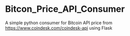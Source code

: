 # Bitcon_Price_API_Consumer
A simple python consumer for  Bitcoin API price from  https://www.coindesk.com/coindesk-api
using Flask
